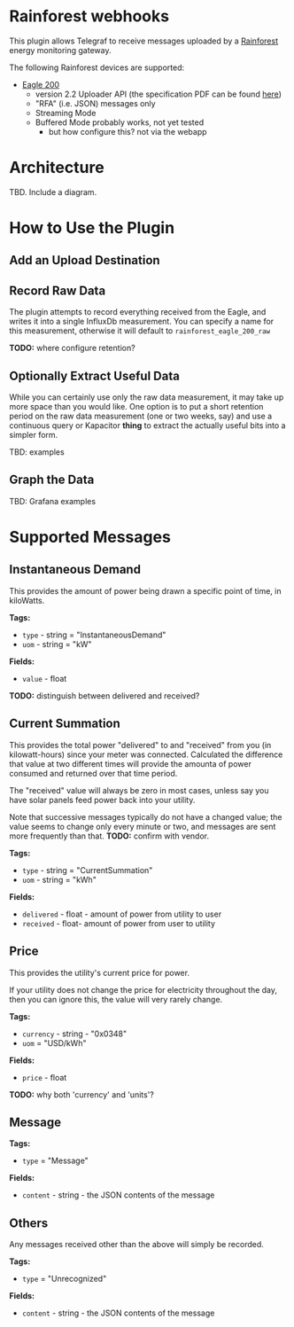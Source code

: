 # Rainforest webhooks

This plugin allows Telegraf to receive messages uploaded by a
[Rainforest](https://rainforestautomation.com)
energy monitoring gateway.

The following Rainforest devices are supported:
- [Eagle 200](https://rainforestautomation.com/rfa-z114-eagle-200-2/)
  - version 2.2 Uploader API (the specification PDF can be found [here](https://rainforestautomation.com/support/developer/))
  - "RFA" (i.e. JSON) messages only
  - Streaming Mode
  - Buffered Mode probably works, not yet tested
    - but how configure this? not via the webapp

# Architecture

TBD. Include a diagram.


# How to Use the Plugin

## Add an Upload Destination

## Record Raw Data

The plugin attempts to record everything received from the Eagle, and writes it into a
single InfluxDb measurement.  You can specify a name for this measurement, otherwise it
will default to `rainforest_eagle_200_raw`

**TODO:** where configure retention?

## Optionally Extract Useful Data

While you can certainly use only the raw data measurement, it may take up more
space than you would like.  One option is to put a short retention period on the
raw data measurement (one or two weeks, say) and use a continuous query or Kapacitor
**thing** to extract the actually useful bits into a simpler form.

TBD:  examples


## Graph the Data

TBD:  Grafana examples


# Supported Messages

## Instantaneous Demand

This provides the amount of power being drawn a specific point of time, in kiloWatts.

**Tags:**
- `type` - string = "InstantaneousDemand"
- `uom` - string = "kW"

**Fields:**
- `value` - float

**TODO:** distinguish between delivered and received?


## Current Summation

This provides the total power "delivered" to and "received" from you (in kilowatt-hours) since your meter was connected. Calculated the difference
that value at two different times will provide the amounta of power consumed and returned over that time period.

The "received" value will always be zero in most cases, unless say you have solar panels
feed power back into your utility.

Note that successive messages typically do not have a changed value; the value seems to change only every
minute or two, and messages are sent more frequently than that.  **TODO:** confirm with vendor.

**Tags:**
- `type` - string = "CurrentSummation"
- `uom` - string = "kWh"

**Fields:**
- `delivered` - float - amount of power from utility to user
- `received` - float- amount of power from user to utility


## Price

This provides the utility's current price for power.

If your utility does not change the
price for electricity throughout the day, then you can ignore this, the value will very
rarely change.

**Tags:**
- `currency` - string - "0x0348"
- `uom` = "USD/kWh"

**Fields:**
- `price` - float

**TODO:** why both 'currency' and 'units'?


## Message

**Tags:**
- `type` = "Message"

**Fields:**
- `content` - string - the JSON contents of the message


## Others

Any messages received other than the above will simply be recorded.

**Tags:**
- `type` = "Unrecognized"

**Fields:**
- `content` - string - the JSON contents of the message





